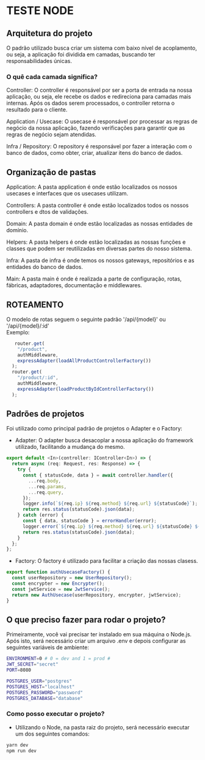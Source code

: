 # TESTE NODE

## Arquitetura do projeto
O padrão utilizado busca criar um sistema com baixo nível de acoplamento, ou seja, a aplicação foi dividida em camadas, buscando ter responsabilidades únicas. 

### O quê cada camada significa?

Controller: O controller é responsável por ser a porta de entrada na nossa aplicação, ou seja, ele recebe os dados e redireciona para camadas mais internas. Após os dados serem processados, o controller retorna o resultado para o cliente.

Application / Usecase: O usecase é responsável por processar as regras de negócio da nossa aplicação, fazendo verificações para garantir que as regras de negócio sejam atendidas.

Infra / Repository: O repository é responsável por fazer a interação com o banco de dados, como obter, criar, atualizar itens do banco de dados. 

## Organização de pastas
Application: A pasta application é onde estão localizados os nossos usecases e interfaces que os usecases utilizam.

Controllers: A pasta controller é onde estão localizados todos os nossos controllers e dtos de validações.

Domain: A pasta domain é onde estão localizadas as nossas entidades de domínio.

Helpers: A pasta helpers é onde estão localizadas as nossas funções e classes que podem ser reutilizadas em diversas partes do nosso sistema.

Infra: A pasta de infra é onde temos os nossos gateways, repositórios e as entidades do banco de dados.

Main: A pasta main é onde é realizada a parte de configuração, rotas, fábricas, adaptadores, documentação e middlewares.

## ROTEAMENTO
O modelo de rotas seguem o seguinte padrão '/api/{model}' ou '/api/{model}/:id'\
Exemplo:
```ts
   router.get(
    "/product",
    authMiddleware,
    expressAdapter(loadAllProductControllerFactory())
  );
  router.get(
    "/product/:id",
    authMiddleware,
    expressAdapter(loadProductByIdControllerFactory())
  );
```

## Padrões de projetos
Foi utilizado como principal padrão de projetos o Adapter e o Factory:
* Adapter: O adapter busca desacoplar a nossa aplicação do framework utilizado, facilitando a mudança do mesmo.
```ts
export default <In>(controller: IController<In>) => {
  return async (req: Request, res: Response) => {
    try {
      const { statusCode, data } = await controller.handler({
        ...req.body,
        ...req.params,
        ...req.query,
      });
      logger.info(`${req.ip} ${req.method} ${req.url} ${statusCode}`);
      return res.status(statusCode).json(data);
    } catch (error) {
      const { data, statusCode } = errorHandler(error);
      logger.error(`${req.ip} ${req.method} ${req.url} ${statusCode} ${data}`);
      return res.status(statusCode).json(data);
    }
  };
};
```
* Factory: O factory é utilizado para facilitar a criação das nossas clasess.
```ts
export function authUsecaseFactory() {
  const userRepository = new UserRepository();
  const encrypter = new Encrypter();
  const jwtService = new JwtService();
  return new AuthUsecase(userRepository, encrypter, jwtService);
}
```

## O que preciso fazer para rodar o projeto?
Primeiramente, você vai precisar ter instalado em sua máquina o Node.js. Após isto, será necessário criar um arquivo .env e depois configurar as seguintes variáveis de ambiente:  
```sh
ENVIRONMENT=0 # 0 = dev and 1 = prod #
JWT_SECRET="secret"
PORT=8080

POSTGRES_USER="postgres"
POSTGRES_HOST="localhost"
POSTGRES_PASSWORD="password"
POSTGRES_DATABASE="database"

```

### Como posso executar o projeto?
* Utilizando o Node, na pasta raiz do projeto, será necessário executar um dos seguintes comandos:
```sh
yarn dev
npm run dev
```